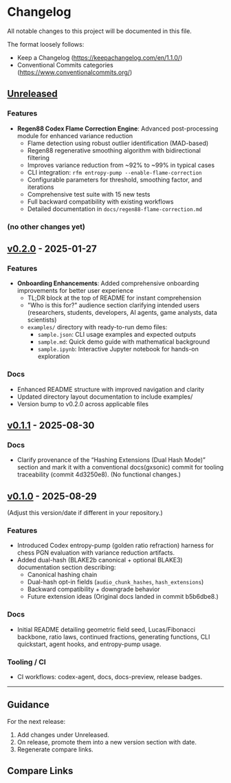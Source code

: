 # Changelog

All notable changes to this project will be documented in this file.

The format loosely follows:
- Keep a Changelog (https://keepachangelog.com/en/1.1.0/)
- Conventional Commits categories (https://www.conventionalcommits.org/)

## [Unreleased]

### Features
- **Regen88 Codex Flame Correction Engine**: Advanced post-processing module for enhanced variance reduction
  - Flame detection using robust outlier identification (MAD-based)
  - Regen88 regenerative smoothing algorithm with bidirectional filtering
  - Improves variance reduction from ~92% to ~99% in typical cases
  - CLI integration: `rfm entropy-pump --enable-flame-correction`
  - Configurable parameters for threshold, smoothing factor, and iterations
  - Comprehensive test suite with 15 new tests
  - Full backward compatibility with existing workflows
  - Detailed documentation in `docs/regen88-flame-correction.md`

### (no other changes yet)

## [v0.2.0] - 2025-01-27

### Features
- **Onboarding Enhancements**: Added comprehensive onboarding improvements for better user experience
  - TL;DR block at the top of README for instant comprehension
  - "Who is this for?" audience section clarifying intended users (researchers, students, developers, AI agents, game analysts, data scientists)
  - `examples/` directory with ready-to-run demo files:
    - `sample.json`: CLI usage examples and expected outputs
    - `sample.md`: Quick demo guide with mathematical background
    - `sample.ipynb`: Interactive Jupyter notebook for hands-on exploration

### Docs
- Enhanced README structure with improved navigation and clarity
- Updated directory layout documentation to include examples/
- Version bump to v0.2.0 across applicable files

## [v0.1.1] - 2025-08-30

### Docs
- Clarify provenance of the “Hashing Extensions (Dual Hash Mode)” section and mark it with a conventional docs(gxsonic) commit for tooling traceability (commit 4d3250e8). (No functional changes.)

## [v0.1.0] - 2025-08-29
(Adjust this version/date if different in your repository.)

### Features
- Introduced Codex entropy-pump (golden ratio refraction) harness for chess PGN evaluation with variance reduction artifacts.
- Added dual-hash (BLAKE2b canonical + optional BLAKE3) documentation section describing:
  - Canonical hashing chain
  - Dual-hash opt-in fields (`audio_chunk_hashes`, `hash_extensions`)
  - Backward compatibility + downgrade behavior
  - Future extension ideas
  (Original docs landed in commit b5b6dbe8.)

### Docs
- Initial README detailing geometric field seed, Lucas/Fibonacci backbone, ratio laws, continued fractions, generating functions, CLI quickstart, agent hooks, and entropy-pump usage.

### Tooling / CI
- CI workflows: codex-agent, docs, docs-preview, release badges.

---

## Guidance

For the next release:
1. Add changes under Unreleased.
2. On release, promote them into a new version section with date.
3. Regenerate compare links.

## Compare Links
[Unreleased]: https://github.com/wizardaax/recursive-field-math-pro/compare/v0.2.0...HEAD
[v0.2.0]: https://github.com/wizardaax/recursive-field-math-pro/compare/v0.1.1...v0.2.0
[v0.1.1]: https://github.com/wizardaax/recursive-field-math-pro/compare/v0.1.0...v0.1.1
[v0.1.0]: https://github.com/wizardaax/recursive-field-math-pro/releases/tag/v0.1.0

